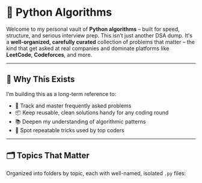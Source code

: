 # 🧠 Python Algorithms

Welcome to my personal vault of **Python algorithms** – built for speed, structure, and serious interview prep. This isn’t just another DSA dump. It's a **well-organized, carefully curated** collection of problems that matter – the kind that get asked at real companies and dominate platforms like **LeetCode**, **Codeforces**, and more.

---

## 🚀 Why This Exists

I’m building this as a long-term reference to:
- 📌 Track and master frequently asked problems
- 📦 Keep reusable, clean solutions handy for any coding round
- 📚 Deepen my understanding of algorithmic patterns
- 🧩 Spot repeatable tricks used by top coders

---

## 🗂️ Topics That Matter

Organized into folders by topic, each with well-named, isolated `.py` files:
